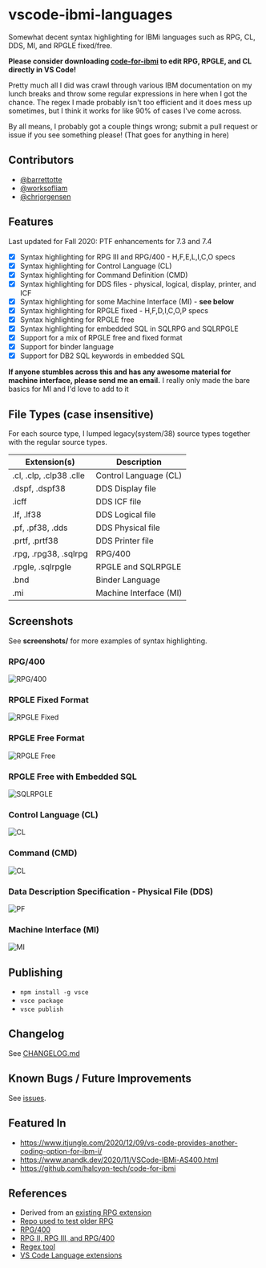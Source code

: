 # vscode-ibmi-languages

Somewhat decent syntax highlighting for IBMi languages such as RPG, CL, DDS, MI, and RPGLE fixed/free.

**Please consider downloading [code-for-ibmi](https://github.com/halcyon-tech/code-for-ibmi) to edit RPG, RPGLE, and CL directly in VS Code!**

Pretty much all I did was crawl through various IBM documentation on my lunch breaks and throw some regular expressions in here when I got the chance.
The regex I made probably isn't too efficient and it does mess up sometimes, but I think it works for like 90% of cases I've come across.

By all means, I probably got a couple things wrong; submit a pull request or issue if you see something please!
(That goes for anything in here)

## Contributors

* [@barrettotte](https://github.com/barrettotte)
* [@worksofliam](https://github.com/worksofliam)
* [@chrjorgensen](https://github.com/chrjorgensen)

## Features

Last updated for Fall 2020: PTF enhancements for 7.3 and 7.4

* [x] Syntax highlighting for RPG III and RPG/400 - H,F,E,L,I,C,O specs
* [x] Syntax highlighting for Control Language (CL)
* [x] Syntax highlighting for Command Definition (CMD)
* [x] Syntax highlighting for DDS files - physical, logical, display, printer, and ICF
* [x] Syntax highlighting for some Machine Interface (MI) - **see below**
* [x] Syntax highlighting for RPGLE fixed - H,F,D,I,C,O,P specs
* [x] Syntax highlighting for RPGLE free
* [x] Syntax highlighting for embedded SQL in SQLRPG and SQLRPGLE
* [x] Support for a mix of RPGLE free and fixed format
* [x] Support for binder language
* [x] Support for DB2 SQL keywords in embedded SQL

**If anyone stumbles across this and has any awesome material for machine interface, please send me an email.**
I really only made the bare basics for MI and I'd love to add to it

## File Types (case insensitive)

For each source type, I lumped legacy(system/38) source types together with the regular source types.

| Extension(s)                  | Description        |
| ----------------------------- | ------------------ |
| .cl, .clp, .clp38 .clle       | Control Language (CL) |
| .dspf, .dspf38                | DDS Display file   |
| .icff                         | DDS ICF file       |
| .lf, .lf38                    | DDS Logical file   |
| .pf, .pf38, .dds              | DDS Physical file  |
| .prtf, .prtf38                | DDS Printer file   |
| .rpg, .rpg38, .sqlrpg         | RPG/400            |
| .rpgle, .sqlrpgle             | RPGLE and SQLRPGLE |
| .bnd                          | Binder Language    |
| .mi                           | Machine Interface (MI) |

## Screenshots

See **screenshots/** for more examples of syntax highlighting.

### RPG/400

![RPG/400](https://raw.githubusercontent.com/barrettotte/vscode-ibmi-languages/master/screenshots/rpg400.png)

### RPGLE Fixed Format

![RPGLE Fixed](https://raw.githubusercontent.com/barrettotte/vscode-ibmi-languages/master/screenshots/rpglefixed.PNG)

### RPGLE Free Format

![RPGLE Free](https://raw.githubusercontent.com/barrettotte/vscode-ibmi-languages/master/screenshots/rpglefree.PNG)

### RPGLE Free with Embedded SQL

![SQLRPGLE](https://raw.githubusercontent.com/barrettotte/vscode-ibmi-languages/master/screenshots/sqlrpgle.PNG)

### Control Language (CL)

![CL](https://raw.githubusercontent.com/barrettotte/vscode-ibmi-languages/master/screenshots/cl.png)

### Command (CMD)

![CL](https://raw.githubusercontent.com/barrettotte/vscode-ibmi-languages/master/screenshots/cmd.png)

### Data Description Specification - Physical File (DDS)

![PF](https://raw.githubusercontent.com/barrettotte/vscode-ibmi-languages/master/screenshots/pf.PNG)

### Machine Interface (MI)

![MI](https://raw.githubusercontent.com/barrettotte/vscode-ibmi-languages/master/screenshots/mi.PNG)

## Publishing

* ```npm install -g vsce```
* ```vsce package```
* ```vsce publish```

## Changelog

See [CHANGELOG.md](https://github.com/barrettotte/vscode-ibmi-languages/blob/master/CHANGELOG.md)

## Known Bugs / Future Improvements

See [issues](https://github.com/barrettotte/vscode-ibmi-languages/issues).

## Featured In

* <https://www.itjungle.com/2020/12/09/vs-code-provides-another-coding-option-for-ibm-i/>
* <https://www.anandk.dev/2020/11/VSCode-IBMi-AS400.html>
* <https://github.com/halcyon-tech/code-for-ibmi>

## References

* Derived from an [existing RPG extension](https://github.com/NielsLiisberg/RPG-for-VSCode)
* [Repo used to test older RPG](https://github.com/worksofliam/flight400)
* [RPG/400](https://www.ibm.com/support/knowledgecenter/SSAE4W_9.6.0/com.ibm.etools.iseries.langref.doc/evferlsh02.htm#ToC)
* [RPG II, RPG III, and RPG/400](https://isbnsearch.org/isbn/0878352465)
* [Regex tool](https://regexr.com/)
* [VS Code Language extensions](https://code.visualstudio.com/api/language-extensions/overview)
